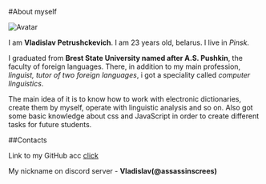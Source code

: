 #About myself

![Avatar][def2]

I am **Vladislav Petrushckevich**. I am 23 years old, belarus. I live in *Pinsk*.

I graduated from **Brest State University named after A.S. Pushkin**, the faculty of foreign languages. There, in addition to my main profession, *linguist, tutor of two foreign languages*, i got a speciality called *computer linguistics*. 

The main idea of it is to know how to work with electronic dictionaries, create them by myself, operate with linguistic analysis and so on. Also got some basic knowledge about css and JavaScript in order to create different tasks for future students.

##Contacts

Link to my GitHub acc [click][def]

My nickname on discord server - **Vladislav(@assassinscrees)**

[def]: https://github.com/assassinscrees "GitHub"
[def2]: /img/wolf.jpg "Avatar"